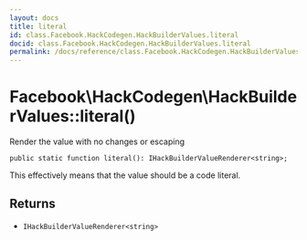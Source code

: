 ```yaml
---
layout: docs
title: literal
id: class.Facebook.HackCodegen.HackBuilderValues.literal
docid: class.Facebook.HackCodegen.HackBuilderValues.literal
permalink: /docs/reference/class.Facebook.HackCodegen.HackBuilderValues.literal/
---
```

# Facebook\\HackCodegen\\HackBuilderValues::literal()




Render the value with no changes or escaping




``` Hack
public static function literal(): IHackBuilderValueRenderer<string>;
```




This effectively means that the value should be a code literal.




## Returns




* ` IHackBuilderValueRenderer<string> `